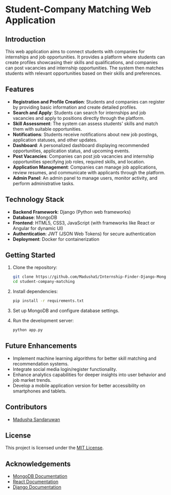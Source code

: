 # Student-Company Matching Web Application

## Introduction

This web application aims to connect students with companies for internships and job opportunities. It provides a platform where students can create profiles showcasing their skills and qualifications, and companies can post vacancies and internship opportunities. The system then matches students with relevant opportunities based on their skills and preferences.

## Features

- **Registration and Profile Creation**: Students and companies can register by providing basic information and create detailed profiles.
- **Search and Apply**: Students can search for internships and job vacancies and apply to positions directly through the platform.
- **Skill Assessment**: The system can assess students' skills and match them with suitable opportunities.
- **Notifications**: Students receive notifications about new job postings, application statuses, and other updates.
- **Dashboard**: A personalized dashboard displaying recommended opportunities, application status, and upcoming events.
- **Post Vacancies**: Companies can post job vacancies and internship opportunities specifying job roles, required skills, and location.
- **Application Management**: Companies can manage job applications, review resumes, and communicate with applicants through the platform.
- **Admin Panel**: An admin panel to manage users, monitor activity, and perform administrative tasks.

## Technology Stack

- **Backend Framework**: Django (Python web frameworks)
- **Database**: MongoDB
- **Frontend**: HTML5, CSS3, JavaScript (with frameworks like React or Angular for dynamic UI)
- **Authentication**: JWT (JSON Web Tokens) for secure authentication
- **Deployment**: Docker for containerization

## Getting Started

1. Clone the repository:

    ```bash
    git clone https://github.com/MadushaS/Internship-Finder-Django-MongoDB.git
    cd student-company-matching
    ```

2. Install dependencies:

    ```bash
    pip install -r requirements.txt
    ```

3. Set up MongoDB and configure database settings.
4. Run the development server:

    ```bash
    python app.py
    ```

## Future Enhancements

- Implement machine learning algorithms for better skill matching and recommendation systems.
- Integrate social media login/register functionality.
- Enhance analytics capabilities for deeper insights into user behavior and job market trends.
- Develop a mobile application version for better accessibility on smartphones and tablets.

## Contributors

- [Madusha Sandaruwan](https://github.com/madushas)

## License

This project is licensed under the [MIT License](https://opensource.org/licenses/MIT).

## Acknowledgements

- [MongoDB Documentation](https://docs.mongodb.com/)
- [React Documentation](https://reactjs.org/docs/getting-started.html)
- [Django Documentation](https://docs.djangoproject.com/en/stable/)
